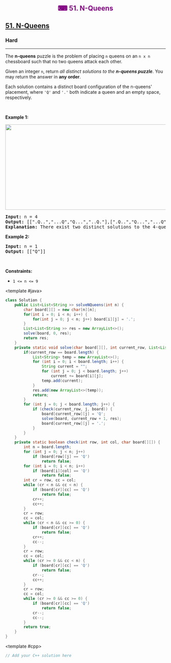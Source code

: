 <div align = "center">
<h style = "margin-bottom: 0px; margin-top: 0px; color : purple;" align = "center" class = "header">

## ⌨ 51. N-Queens

</h>
</div>

<h2><a href="https://leetcode.com/problems/n-queens" target = "_blank">51. N-Queens</a></h2><h3>Hard</h3><hr><p>The <strong>n-queens</strong> puzzle is the problem of placing <code>n</code> queens on an <code>n x n</code> chessboard such that no two queens attack each other.</p>

<p>Given an integer <code>n</code>, return <em>all distinct solutions to the <strong>n-queens puzzle</strong></em>. You may return the answer in <strong>any order</strong>.</p>

<p>Each solution contains a distinct board configuration of the n-queens' placement, where <code>'Q'</code> and <code>'.'</code> both indicate a queen and an empty space, respectively.</p>

<p>&nbsp;</p>
<p><strong class="example">Example 1:</strong></p>
<img alt="" src="https://assets.leetcode.com/uploads/2020/11/13/queens.jpg" style="width: 600px; height: 268px;" />
<pre>
<strong>Input:</strong> n = 4
<strong>Output:</strong> [[".Q..","...Q","Q...","..Q."],[".Q..","Q...","...Q",".Q.."]]
<strong>Explanation:</strong> There exist two distinct solutions to the 4-queens puzzle as shown above
</pre>

<p><strong class="example">Example 2:</strong></p>

<pre>
<strong>Input:</strong> n = 1
<strong>Output:</strong> [["Q"]]
</pre>

<p>&nbsp;</p>
<p><strong>Constraints:</strong></p>

<ul>
	<li><code>1 <= n <= 9</code></li>
</ul>

<CodeTabs :languages="[
  { name: 'C++', slot: 'cpp' },
  { name: 'Java', slot: 'java' }
]">

<template #java>

```java
class Solution {
    public List<List<String >> solveNQueens(int n) {
        char board[][] = new char[n][n];
        for(int i = 0; i < n; i++) {
            for(int j = 0; j < n; j++) board[i][j] = '.';
        }
        List<List<String >> res = new ArrayList<>();
        solve(board, 0, res);
        return res;
    }
    private static void solve(char board[][], int current_row, List<List<String >> res) {
        if(current_row == board.length) {
            List<String> temp = new ArrayList<>();
            for (int i = 0; i < board.length; i++) {
                String current = "";
                for (int j = 0; j < board.length; j++)
                    current += board[i][j];
                temp.add(current);
            }
            res.add(new ArrayList<>(temp));
            return;
        }
        for (int j = 0; j < board.length; j++) {
            if (check(current_row, j, board)) {
                board[current_row][j] = 'Q';
                solve(board, current_row + 1, res);
                board[current_row][j] = '.';
            }
        }
    }
    private static boolean check(int row, int col, char board[][]) {
        int n = board.length;
        for (int j = 0; j < n; j++)
            if (board[row][j] == 'Q')
                return false;
        for (int i = 0; i < n; i++)
            if (board[i][col] == 'Q')
                return false;
        int cr = row, cc = col;
        while (cr < n && cc < n) {
            if (board[cr][cc] == 'Q')
                return false;
            cr++;
            cc++;
        }
        cr = row;
        cc = col;
        while (cr < n && cc >= 0) {
            if (board[cr][cc] == 'Q')
                return false;
            cr++;
            cc--;
        }
        cr = row;
        cc = col;
        while (cr >= 0 && cc < n) {
            if (board[cr][cc] == 'Q')
                return false;
            cr--;
            cc++;
        }
        cr = row;
        cc = col;
        while (cr >= 0 && cc >= 0) {
            if (board[cr][cc] == 'Q')
                return false;
            cr--;
            cc--;
        }
        return true;
    }
}
```

</template>

<template #cpp>

```cpp
// Add your C++ solution here
```

</template>

</CodeTabs>


